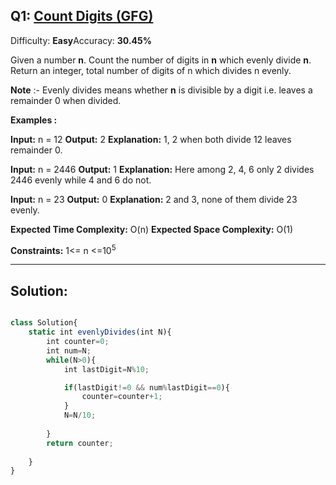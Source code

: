 
Q1: [Count Digits (GFG)](https://www.geeksforgeeks.org/problems/count-digits5716/1)
-----------------------------------------------------------------------------------

Difficulty: **Easy**Accuracy: **30.45%**

Given a number **n**. Count the number of digits in **n** which evenly divide **n**. Return an integer, total number of digits of n which divides n evenly.

**Note** :- Evenly divides means whether **n** is divisible by a digit i.e. leaves a remainder 0 when divided.
 

**Examples :**

**Input:** n = 12
**Output:** 2
**Explanation:** 1, 2 when both divide 12 leaves remainder 0.


**Input:** n = 2446
**Output:** 1
**Explanation:** Here among 2, 4, 6 only 2 divides 2446 evenly while 4 and 6 do not.

**Input:** n = 23
**Output:** 0
**Explanation:** 2 and 3, none of them divide 23 evenly.


**Expected Time Complexity:** O(n)
**Expected Space Complexity:** O(1)
 

**Constraints:**
1\<= n \<=10<sup>5</sup>



***

##

## Solution:

```js

class Solution{
    static int evenlyDivides(int N){
        int counter=0;
        int num=N;
        while(N>0){
            int lastDigit=N%10;

            if(lastDigit!=0 && num%lastDigit==0){
                counter=counter+1;
            }
            N=N/10;
            
        }
        return counter;
        
    }
}
```
